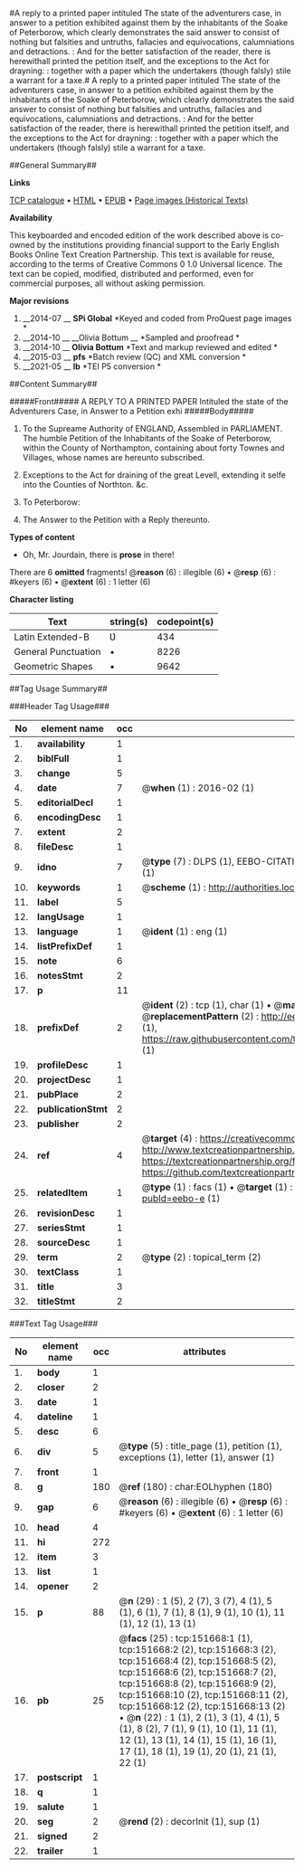 #A reply to a printed paper intituled The state of the adventurers case, in answer to a petition exhibited against them by the inhabitants of the Soake of Peterborow, which clearly demonstrates the said answer to consist of nothing but falsities and untruths, fallacies and equivocations, calumniations and detractions. : And for the better satisfaction of the reader, there is herewithall printed the petition itself, and the exceptions to the Act for drayning: : together with a paper which the undertakers (though falsly) stile a warrant for a taxe.#
A reply to a printed paper intituled The state of the adventurers case, in answer to a petition exhibited against them by the inhabitants of the Soake of Peterborow, which clearly demonstrates the said answer to consist of nothing but falsities and untruths, fallacies and equivocations, calumniations and detractions. : And for the better satisfaction of the reader, there is herewithall printed the petition itself, and the exceptions to the Act for drayning: : together with a paper which the undertakers (though falsly) stile a warrant for a taxe.

##General Summary##

**Links**

[TCP catalogue](http://www.ota.ox.ac.uk/tcp/)  • 
[HTML](http://tei.it.ox.ac.uk/tcp/Texts-HTML/free/A91/A91659.html)  • 
[EPUB](http://tei.it.ox.ac.uk/tcp/Texts-EPUB/free/A91/A91659.epub) • 
[Page images (Historical Texts)](https://historicaltexts.jisc.ac.uk/eebo-43077581e)

**Availability**

This keyboarded and encoded edition of the work described above is co-owned by the
    institutions providing financial support to the Early English Books Online Text Creation
    Partnership. This text is available for reuse, according to the terms of  Creative Commons 0 1.0 Universal
    licence. The text can be copied, modified, distributed and performed, even for commercial
    purposes, all without asking permission.

**Major revisions**

1. __2014-07 __ __SPi Global__ *Keyed and coded from ProQuest page images *
1. __2014-10 __ __Olivia Bottum __ *Sampled and proofread *
1. __2014-10 __ __Olivia Bottum__ *Text and markup reviewed and edited *
1. __2015-03 __ __pfs__ *Batch review (QC) and XML conversion *
1. __2021-05 __ __lb__ *TEI P5 conversion *

##Content Summary##

#####Front#####
A REPLY TO A PRINTED PAPER Intituled the state of the Adventurers Case, in Answer to a Petition exhi
#####Body#####

1. To the Supreame Authority of ENGLAND, Assembled in PARLIAMENT. The humble Petition of the Inhabitants of the Soake of Peterborow, within the County of Northampton, containing about forty Townes and Villages, whose names are hereunto subscribed.

1. Exceptions to the Act for draining of the great Levell, extending it selfe into the Counties of Northton. &c.

1. To Peterborow:

1. The Answer to the Petition with a Reply thereunto.

**Types of content**

  * Oh, Mr. Jourdain, there is **prose** in there!

There are 6 **omitted** fragments! 
 @__reason__ (6) : illegible (6)  •  @__resp__ (6) : #keyers (6)  •  @__extent__ (6) : 1 letter (6)

**Character listing**


|Text|string(s)|codepoint(s)|
|---|---|---|
|Latin Extended-B|Ʋ|434|
|General Punctuation|•|8226|
|Geometric Shapes|▪|9642|

##Tag Usage Summary##

###Header Tag Usage###

|No|element name|occ|attributes|
|---|---|---|---|
|1.|__availability__|1||
|2.|__biblFull__|1||
|3.|__change__|5||
|4.|__date__|7| @__when__ (1) : 2016-02 (1)|
|5.|__editorialDecl__|1||
|6.|__encodingDesc__|1||
|7.|__extent__|2||
|8.|__fileDesc__|1||
|9.|__idno__|7| @__type__ (7) : DLPS (1), EEBO-CITATION (1), VID (1), EEBO-PROQUEST (1), STC (2), OCLC (1)|
|10.|__keywords__|1| @__scheme__ (1) : http://authorities.loc.gov/ (1)|
|11.|__label__|5||
|12.|__langUsage__|1||
|13.|__language__|1| @__ident__ (1) : eng (1)|
|14.|__listPrefixDef__|1||
|15.|__note__|6||
|16.|__notesStmt__|2||
|17.|__p__|11||
|18.|__prefixDef__|2| @__ident__ (2) : tcp (1), char (1)  •  @__matchPattern__ (2) : ([0-9\-]+):([0-9IVX]+) (1), (.+) (1)  •  @__replacementPattern__ (2) : http://eebo.chadwyck.com/downloadtiff?vid=$1&page=$2 (1), https://raw.githubusercontent.com/textcreationpartnership/Texts/master/tcpchars.xml#$1 (1)|
|19.|__profileDesc__|1||
|20.|__projectDesc__|1||
|21.|__pubPlace__|2||
|22.|__publicationStmt__|2||
|23.|__publisher__|2||
|24.|__ref__|4| @__target__ (4) : https://creativecommons.org/publicdomain/zero/1.0/ (1), http://www.textcreationpartnership.org/docs/. (1), https://textcreationpartnership.org/faq/#faq05 (1), https://github.com/textcreationpartnership (1)|
|25.|__relatedItem__|1| @__type__ (1) : facs (1)  •  @__target__ (1) : https://data.historicaltexts.jisc.ac.uk/view?pubId=eebo-e (1)|
|26.|__revisionDesc__|1||
|27.|__seriesStmt__|1||
|28.|__sourceDesc__|1||
|29.|__term__|2| @__type__ (2) : topical_term (2)|
|30.|__textClass__|1||
|31.|__title__|3||
|32.|__titleStmt__|2||


###Text Tag Usage###

|No|element name|occ|attributes|
|---|---|---|---|
|1.|__body__|1||
|2.|__closer__|2||
|3.|__date__|1||
|4.|__dateline__|1||
|5.|__desc__|6||
|6.|__div__|5| @__type__ (5) : title_page (1), petition (1), exceptions (1), letter (1), answer (1)|
|7.|__front__|1||
|8.|__g__|180| @__ref__ (180) : char:EOLhyphen (180)|
|9.|__gap__|6| @__reason__ (6) : illegible (6)  •  @__resp__ (6) : #keyers (6)  •  @__extent__ (6) : 1 letter (6)|
|10.|__head__|4||
|11.|__hi__|272||
|12.|__item__|3||
|13.|__list__|1||
|14.|__opener__|2||
|15.|__p__|88| @__n__ (29) : 1 (5), 2 (7), 3 (7), 4 (1), 5 (1), 6 (1), 7 (1), 8 (1), 9 (1), 10 (1), 11 (1), 12 (1), 13 (1)|
|16.|__pb__|25| @__facs__ (25) : tcp:151668:1 (1), tcp:151668:2 (2), tcp:151668:3 (2), tcp:151668:4 (2), tcp:151668:5 (2), tcp:151668:6 (2), tcp:151668:7 (2), tcp:151668:8 (2), tcp:151668:9 (2), tcp:151668:10 (2), tcp:151668:11 (2), tcp:151668:12 (2), tcp:151668:13 (2)  •  @__n__ (22) : 1 (1), 2 (1), 3 (1), 4 (1), 5 (1), 8 (2), 7 (1), 9 (1), 10 (1), 11 (1), 12 (1), 13 (1), 14 (1), 15 (1), 16 (1), 17 (1), 18 (1), 19 (1), 20 (1), 21 (1), 22 (1)|
|17.|__postscript__|1||
|18.|__q__|1||
|19.|__salute__|1||
|20.|__seg__|2| @__rend__ (2) : decorInit (1), sup (1)|
|21.|__signed__|2||
|22.|__trailer__|1||
